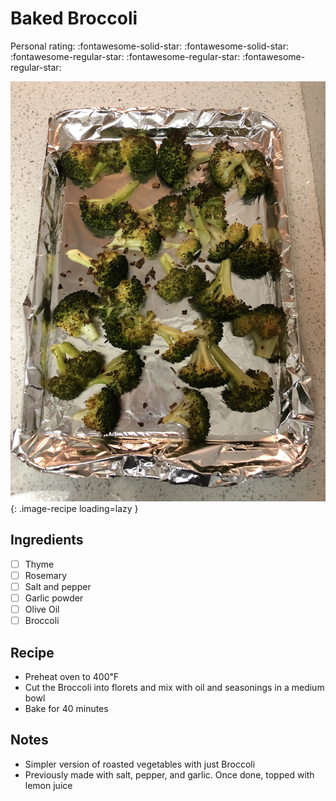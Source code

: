 <!-- Do not modify sections with "AUTO-*". They are updated by make.py -->

# Baked Broccoli

<!-- rating=2; (User can specify rating on scale of 1-5) -->
<!-- AUTO-UserRating -->
Personal rating: :fontawesome-solid-star: :fontawesome-solid-star: :fontawesome-regular-star: :fontawesome-regular-star: :fontawesome-regular-star:
<!-- /AUTO-UserRating -->

<!-- name_image=baked_broccoli.jpg; (User can specify image name if multiple exist) -->
<!-- AUTO-Image -->
![baked_broccoli.jpg](./baked_broccoli.jpg){: .image-recipe loading=lazy }
<!-- /AUTO-Image -->

## Ingredients

* [ ] Thyme
* [ ] Rosemary
* [ ] Salt and pepper
* [ ] Garlic powder
* [ ] Olive Oil
* [ ] Broccoli

## Recipe

* Preheat oven to 400℉
* Cut the Broccoli into florets and mix with oil and seasonings in a medium bowl
* Bake for 40 minutes

## Notes

* Simpler version of roasted vegetables with just Broccoli
* Previously made with salt, pepper, and garlic. Once done, topped with lemon juice
